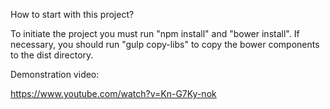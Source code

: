 How to start with this project?

To initiate the project you must run "npm install" and "bower install".
If necessary, you should run "gulp copy-libs" to copy the bower components to the dist directory.

Demonstration video:

https://www.youtube.com/watch?v=Kn-G7Ky-nok

